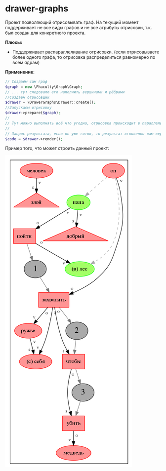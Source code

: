 drawer-graphs
=====================
Проект позволяющий отрисовывать граф. 
На текущий момент поддерживает не все виды графов и не все атрибуты отрисовки, т.к. был создан для конкретного проекта. 

**Плюсы:**

* Поддерживает распараллеливание отрисовки. (если отрисовываете более одного графа, то отрисовка распределиться равномерно по всем ядрам)

**Применение:**

```php
// Создаём сам граф
$graph = new \Fhaculty\Graph\Graph;
// ... тут следовало его наполнить вершинами и рёбрами
//Создаём отрисовщик
$drawer = \DrawerGraphs\Drawer::create();
//Запускаем отрисовку
$drawer->prepare($graph);
//
// Тут можно выполнять всё что угодно, отрисовка происходит в параллельном потоке
//
// Запрос результата, если он уже готов, то результат вгновенно вам вернётся, если нет - то будет ожидать.
$code = $drawer->render();
```

Пример того, что может строить данный проект:

![Image alt](https://github.com/tigr1991/drawer-graphs/raw/develop/doc/example.png)